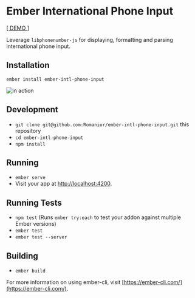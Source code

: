 # Ember International Phone Input

[[ DEMO ]](https://ember-twiddle.com/c38e181747aa387fb4cdfd4c9ad36315?openFiles=twiddle.json%2C)

Leverage `libphonenumber-js` for displaying, formatting and parsing international phone input.

## Installation

`ember install ember-intl-phone-input`

 ![in action](https://cl.ly/2x2c272K3y3M/Screen%20Recording%202018-04-24%20at%2012.34%20PM.gif)


## Development

* `git clone git@github.com:Romanior/ember-intl-phone-input.git` this repository
* `cd ember-intl-phone-input`
* `npm install`

## Running

* `ember serve`
* Visit your app at [http://localhost:4200](http://localhost:4200).

## Running Tests

* `npm test` (Runs `ember try:each` to test your addon against multiple Ember versions)
* `ember test`
* `ember test --server`

## Building

* `ember build`

For more information on using ember-cli, visit [https://ember-cli.com/](https://ember-cli.com/).
